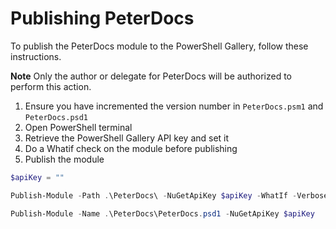 # Publishing PeterDocs

To publish the PeterDocs module to the PowerShell Gallery, follow these instructions.

**Note** Only the author or delegate for PeterDocs will be authorized to perform this action.

1. Ensure you have incremented the version number in ``PeterDocs.psm1`` and ``PeterDocs.psd1``
2. Open PowerShell terminal
3. Retrieve the PowerShell Gallery API key and set it
4. Do a Whatif check on the module before publishing
5. Publish the module

```powershell
$apiKey = ""

Publish-Module -Path .\PeterDocs\ -NuGetApiKey $apiKey -WhatIf -Verbose

Publish-Module -Name .\PeterDocs\PeterDocs.psd1 -NuGetApiKey $apiKey

```
